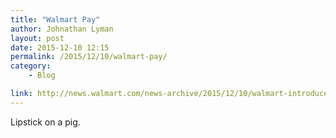 ```yaml
---
title: "Walmart Pay"
author: Johnathan Lyman
layout: post
date: 2015-12-10 12:15
permalink: /2015/12/10/walmart-pay/
category:
    - Blog

link: http://news.walmart.com/news-archive/2015/12/10/walmart-introduces-walmart-pay
---
```


Lipstick on a pig.
